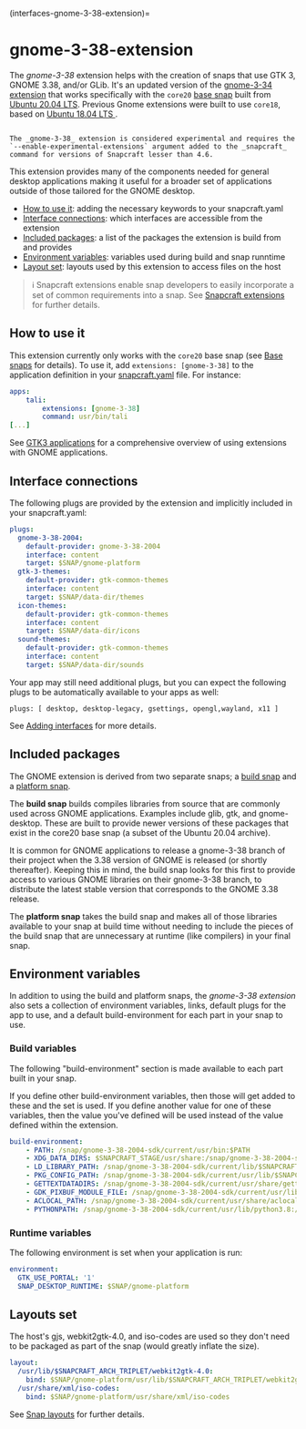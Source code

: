 (interfaces-gnome-3-38-extension)=
# gnome-3-38-extension

The _gnome-3-38_ extension helps with the creation of snaps that use GTK 3, GNOME 3.38, and/or GLib. It's an updated version of the [gnome-3-34 extension](/interfaces/gnome-3-34-extension) that works specifically with the `core20` [base snap](/interfaces/base-snaps) built from [Ubuntu 20.04 LTS](http://releases.ubuntu.com/20.04/). Previous Gnome extensions were built to use `core18`, based on [Ubuntu 18.04 LTS ](http://releases.ubuntu.com/18.04/).

```{caution}

The _gnome-3-38_ extension is considered experimental and requires the `--enable-experimental-extensions` argument added to the _snapcraft_ command for versions of Snapcraft lesser than 4.6.
```

This extension provides many of the components needed for general desktop applications making it useful for a broader set of applications outside of those tailored for the GNOME desktop.

- [How to use it](#heading--how): adding the necessary keywords to your snapcraft.yaml
- [Interface connections](#heading--plugs): which interfaces are accessible from the extension
- [Included packages](#heading--packages): a list of the packages the extension is build from and provides
- [Environment variables](#heading--environment): variables used during build and snap runntime
- [Layout set](#heading--layouts): layouts used by this extension to access files on the host

> :information_source:  Snapcraft extensions enable snap developers to easily incorporate a set of common requirements into a snap. See [Snapcraft extensions](/) for further details.

<h2 id='heading--how'>How to use it</h2>

This extension currently only works with the `core20` base snap (see [Base snaps](/interfaces/base-snaps) for details). To use it, add `extensions: [gnome-3-38]` to the application definition in your [snapcraft.yaml](/) file. For instance:

```yaml
apps:
    tali:
        extensions: [gnome-3-38]
        command: usr/bin/tali
[...]
```

See [GTK3 applications](/interfaces/gtk3-applications) for a comprehensive overview of using extensions with GNOME applications.

<h2 id='heading--plugs'>Interface connections</h2>

The following plugs are provided by the extension and implicitly included in your snapcraft.yaml:

```yaml
plugs:
  gnome-3-38-2004:
    default-provider: gnome-3-38-2004
    interface: content
    target: $SNAP/gnome-platform
  gtk-3-themes:
    default-provider: gtk-common-themes
    interface: content
    target: $SNAP/data-dir/themes
  icon-themes:
    default-provider: gtk-common-themes
    interface: content
    target: $SNAP/data-dir/icons
  sound-themes:
    default-provider: gtk-common-themes
    interface: content
    target: $SNAP/data-dir/sounds
```

Your app may still  need additional plugs, but you can expect the following plugs to be automatically available to your apps as well:

```
plugs: [ desktop, desktop-legacy, gsettings, opengl,wayland, x11 ]
```

See [Adding interfaces](/) for more details.

<h2 id='heading--packages'>Included packages</h2>

The GNOME extension is derived from two separate snaps; a [build snap](https://github.com/ubuntu/gnome-sdk/blob/gnome-3-38-2004-sdk/snapcraft.yaml) and a [platform snap](https://github.com/ubuntu/gnome-sdk/blob/gnome-3-38-2004/snapcraft.yaml). 

The **build snap** builds compiles libraries from source that are commonly used across GNOME applications. Examples include glib, gtk, and gnome-desktop. These are built to provide newer versions of these packages that exist in the core20 base snap (a subset of the Ubuntu 20.04 archive).

It is common for GNOME applications to release a gnome-3-38 branch of their project when the 3.38 version of GNOME is released (or shortly thereafter). Keeping this in mind, the build snap looks for this first to provide access to various GNOME libraries on their gnome-3-38 branch, to distribute the latest stable version that corresponds to the GNOME 3.38 release. 

The **platform snap** takes the build snap and makes all of those libraries available to your snap at build time without needing to include the pieces of the build snap that are unnecessary at runtime (like compilers) in your final snap.

<h2 id='heading--environment'>Environment variables</h2>

In addition to using the build and platform snaps, the _gnome-3-38 extension_ also sets a collection of environment variables, links, default plugs for the app to use, and a default build-environment for each part in your snap to use. 

### Build variables

The following "build-environment" section is made available to each part built in your snap.

If you define other build-environment variables, then those will get added to these and the set is used. If you define another value for one of these variables, then the value you've defined will be used instead of the value defined within the extension.

```yaml
build-environment:
    - PATH: /snap/gnome-3-38-2004-sdk/current/usr/bin:$PATH
    - XDG_DATA_DIRS: $SNAPCRAFT_STAGE/usr/share:/snap/gnome-3-38-2004-sdk/current/usr/share:/usr/share:$XDG_DATA_DIRS
    - LD_LIBRARY_PATH: /snap/gnome-3-38-2004-sdk/current/lib/$SNAPCRAFT_ARCH_TRIPLET:/snap/gnome-3-38-2004-sdk/current/usr/lib/$SNAPCRAFT_ARCH_TRIPLET:/snap/gnome-3-38-2004-sdk/current/usr/lib:/snap/gnome-3-38-2004-sdk/current/usr/lib/vala-current:/snap/gnome-3-38-2004-sdk/current/usr/lib/$SNAPCRAFT_ARCH_TRIPLET/pulseaudio${LD_LIBRARY_PATH:+:$LD_LIBRARY_PATH}
    - PKG_CONFIG_PATH: /snap/gnome-3-38-2004-sdk/current/usr/lib/$SNAPCRAFT_ARCH_TRIPLET/pkgconfig:/snap/gnome-3-38-2004-sdk/current/usr/lib/pkgconfig:/snap/gnome-3-38-2004-sdk/current/usr/share/pkgconfig:$PKG_CONFIG_PATH
    - GETTEXTDATADIRS: /snap/gnome-3-38-2004-sdk/current/usr/share/gettext-current:$GETTEXTDATADIRS
    - GDK_PIXBUF_MODULE_FILE: /snap/gnome-3-38-2004-sdk/current/usr/lib/$SNAPCRAFT_ARCH_TRIPLET/gdk-pixbuf-current/loaders.cache
    - ACLOCAL_PATH: /snap/gnome-3-38-2004-sdk/current/usr/share/aclocal${ACLOCAL_PATH:+:$ACLOCAL_PATH}
    - PYTHONPATH: /snap/gnome-3-38-2004-sdk/current/usr/lib/python3.8:/snap/gnome-3-38-2004-sdk/current/usr/lib/python3/dist-packages${PYTHONPATH:+:$PYTHONPATH}
```

### Runtime variables

The following environment is set when your application is run:

```yaml
environment:
  GTK_USE_PORTAL: '1'
  SNAP_DESKTOP_RUNTIME: $SNAP/gnome-platform
```

<h2 id='heading--layouts'>Layouts set</h2>

The host's gjs, webkit2gtk-4.0, and iso-codes are used so they don't need to be packaged as part of the snap (would greatly inflate the size).

```yaml
layout:
  /usr/lib/$SNAPCRAFT_ARCH_TRIPLET/webkit2gtk-4.0:
    bind: $SNAP/gnome-platform/usr/lib/$SNAPCRAFT_ARCH_TRIPLET/webkit2gtk-4.0
  /usr/share/xml/iso-codes:
    bind: $SNAP/gnome-platform/usr/share/xml/iso-codes
```

See [Snap layouts](/) for further details.

